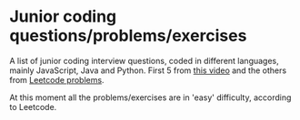 # Junior coding questions/problems/exercises
A list of junior coding interview questions, coded in different languages, mainly JavaScript, Java and Python. First 5 from [this video](https://www.youtube.com/watch?v=dhhVqVsfNww) and the others from [Leetcode problems](https://leetcode.com/problemset/all/).

At this moment all the problems/exercises are in 'easy' difficulty, according to Leetcode.